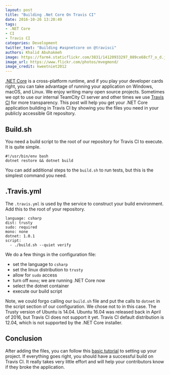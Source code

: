 ```yaml
---
layout: post
title: "Building .Net Core On Travis CI"
date: 2016-10-26 13:20:49
tags:
- .NET Core
- CI
- Travis CI
categories: Development
twitter_text: "Building #aspnetcore on @travisci"
authors: Khalid Abuhakmeh
image: https://farm4.staticflickr.com/3831/14120933297_089ce68cf7_o_d.jpg
image_url: https://www.flickr.com/photos/mvegmond/
image_credit: kweetniet2012
---
```


[.NET Core][dotnet] is a cross-platform runtime, and if you play your developer cards right, you can take advantage of running your application on Windows, macOS, and Linux. We enjoy writing many open source projects. Sometimes we opt to use our internal TeamCity CI server and other times we use [Travis CI][travis] for more transparency.  This post will help you get your .NET Core application building in Travis CI by showing you the files you need in your publicly accessible Git repository.

## Build.sh

You need a build script to the root of our repository for Travis CI to execute. It is quite simple.

```
#!/usr/bin/env bash
dotnet restore && dotnet build
```

You can add additional steps to the `build.sh` to run tests, but this is the simplest command you need.

## .Travis.yml

The `.travis.yml` is used by the service to construct your build environment. Add this to the root of your repository.

```
language: csharp
dist: trusty
sudo: required
mono: none
dotnet: 1.0.1
script:
  - ./build.sh --quiet verify
```

We do a few things in the configuration file:

- set the language to `csharp`
- set the linux distribution to `trusty`
- allow for `sudo` access
- turn off `mono`; we are running .NET Core now
- select the dotnet container
- execute our build script

Note, we could forgo calling our `build.sh` file and put the calls to `dotnet` in the script section of our configuration. We chose not to in this case. The Trusty version of Ubuntu is 14.04. Ubuntu 16.04 was released back in April of 2016, but Travis CI does not support it yet. Travis CI default distribution is 12.04, which is not supported by the .NET Core installer.

## Conclusion

After adding the files, you can follow this [basic tutorial](tut) to setting up your project. If everything goes right, you should have a successful build on Travis CI. It really takes very little effort and will help your contributors know if they broke the application.

[dotnet]: https://dot.net
[travis]: https://travis-ci.org
[tut]: https://docs.travis-ci.com/user/for-beginners
